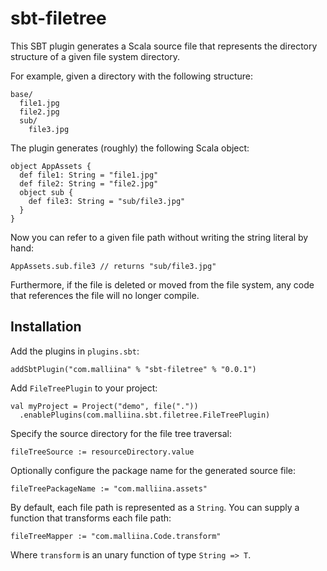 # sbt-filetree

This SBT plugin generates a Scala source file that represents the 
directory structure of a given file system directory.

For example, given a directory with the following structure:

    base/
      file1.jpg
      file2.jpg
      sub/
        file3.jpg
      
The plugin generates (roughly) the following Scala object:

    object AppAssets {
      def file1: String = "file1.jpg"
      def file2: String = "file2.jpg"
      object sub {
        def file3: String = "sub/file3.jpg"
      }
    }
    
Now you can refer to a given file path without writing the string literal by hand:

    AppAssets.sub.file3 // returns "sub/file3.jpg"

Furthermore, if the file is deleted or moved from the file system, any code that
references the file will no longer compile.

## Installation

Add the plugins in `plugins.sbt`:

    addSbtPlugin("com.malliina" % "sbt-filetree" % "0.0.1")

Add `FileTreePlugin` to your project:

    val myProject = Project("demo", file("."))
      .enablePlugins(com.malliina.sbt.filetree.FileTreePlugin)

Specify the source directory for the file tree traversal:

    fileTreeSource := resourceDirectory.value
    
Optionally configure the package name for the generated source file:

    fileTreePackageName := "com.malliina.assets"
    
By default, each file path is represented as a `String`. You can supply a 
function that transforms each file path:

    fileTreeMapper := "com.malliina.Code.transform"
    
Where `transform` is an unary function of type `String => T`.

